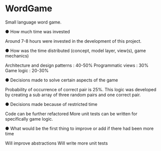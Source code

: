 # WordGame
Small language word game.

● How much time was invested

Around 7-8 hours were invested in the development of this project.

● How was the time distributed (concept, model layer, view(s), game mechanics)

Architecture and design patterns : 40-50%
Programmatic views : 30%
Game logic : 20-30%

● Decisions made to solve certain aspects of the game

Probability of occurrence of correct pair is 25%. This logic was developed by creating a sub array of three random pairs and one correct pair. 

● Decisions made because of restricted time

Code can be further refactored
More unit tests can be written for specifically game logic.

● What would be the first thing to improve or add if there had been more time

Will improve abstractions
Will write more unit tests
